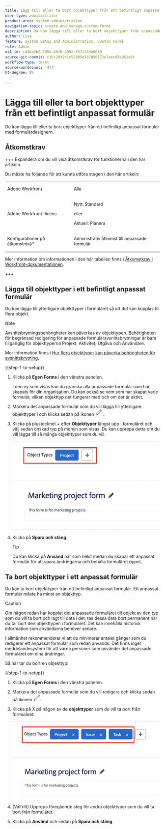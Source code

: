 ```yaml
---
title: Lägg till eller ta bort objekttyper från ett befintligt anpassat formulär
user-type: administrator
product-area: system-administration
navigation-topic: create-and-manage-custom-forms
description: Du kan lägga till eller ta bort objekttyper från anpassade formulär med formulärdesignern.
author: Lisa
feature: System Setup and Administration, Custom Forms
role: Admin
exl-id: c43ea6b2-7d5b-46f0-a092-f57128de60f0
source-git-commit: c1bc2832d1c52885e737056172e7aec93a951e6c
workflow-type: tm+mt
source-wordcount: '477'
ht-degree: 0%

---
```


# Lägga till eller ta bort objekttyper från ett befintligt anpassat formulär

Du kan lägga till eller ta bort objekttyper från ett befintligt anpassat formulär med formulärdesignern.

## Åtkomstkrav

+++ Expandera om du vill visa åtkomstkrav för funktionerna i den här artikeln.

Du måste ha följande för att kunna utföra stegen i den här artikeln:

<table style="table-layout:auto"> 
 <col> 
 <col> 
 <tbody> 
  <tr data-mc-conditions=""> 
   <td role="rowheader"> <p>Adobe Workfront</p> </td> 
   <td>Alla</td> 
  </tr> 
  <tr> 
   <td role="rowheader">Adobe Workfront-licens</td> 
   <td>
   <p>Nytt: Standard</p>
   <p>eller</p>
   <p>Aktuell: Planera</p></td> 
  </tr> 
  <tr data-mc-conditions=""> 
   <td role="rowheader">Konfigurationer på åtkomstnivå*</td> 
   <td><p>Administrativ åtkomst till anpassade formulär</p></td> 
  </tr>  
 </tbody> 
</table>

Mer information om informationen i den här tabellen finns i [Åtkomstkrav i Workfront-dokumentationen](/help/quicksilver/administration-and-setup/add-users/access-levels-and-object-permissions/access-level-requirements-in-documentation.md).

+++

## Lägga till objekttyper i ett befintligt anpassat formulär

Du kan lägga till ytterligare objekttyper i formuläret så att det kan kopplas till flera objekt.

>[!NOTE]
>
>Avsnittsbrytningsbehörigheter kan påverkas av objekttypen. Behörigheten för begränsad redigering för anpassade formuläravsnittsbrytningar är bara tillgänglig för objekttyperna Projekt, Aktivitet, Utgåva och Användare.
>
>Mer information finns i [Hur flera objekttyper kan påverka behörigheten för avsnittsbrytning](/help/quicksilver/administration-and-setup/customize-workfront/create-manage-custom-forms/form-designer/design-a-form/organize-a-form.md#how-multiple-object-types-can-affect-section-break-permissions).


{{step-1-to-setup}}

1. Klicka på **Egen Forms** i den vänstra panelen.

   I den vy som visas kan du granska alla anpassade formulär som har skapats för din organisation. Du kan också se vem som har skapat varje formulär, vilken objekttyp det fungerar med och om det är aktivt.

1. Markera det anpassade formulär som du vill lägga till ytterligare objekttyper i och klicka sedan på ikonen ![Redigera](assets/edit-icon2.png) .

1. Klicka på plustecknet + efter **Objekttyper** längst upp i formuläret och välj sedan önskad typ på menyn som visas. Du kan upprepa detta om du vill lägga till så många objekttyper som du vill.

   ![](assets/add-new-object.png)

1. Klicka på **Spara och stäng**.

   >[!TIP]
   >
   >Du kan klicka på **Använd** när som helst medan du skapar ett anpassat formulär för att spara ändringarna och behålla formuläret öppet.

## Ta bort objekttyper i ett anpassat formulär

Du kan ta bort objekttyper från ett befintligt anpassat formulär. Ett anpassat formulär måste ha minst en objekttyp.

>[!CAUTION]
>
>Om någon redan har kopplat det anpassade formuläret till objekt av den typ som du vill ta bort och lagt till data i det, tas dessa data bort permanent när du tar bort den objekttypen i formuläret. Det kan innehålla historisk information som användarna behöver senare.
>
>I allmänhet rekommenderar vi att du minimerar antalet gånger som du redigerar ett anpassat formulär som redan används. Det finns inget meddelandesystem för att varna personer som använder det anpassade formuläret om dina ändringar.

Så här tar du bort en objekttyp:

{{step-1-to-setup}}

1. Klicka på **Egen Forms** i den vänstra panelen.
1. Markera det anpassade formulär som du vill redigera och klicka sedan på ikonen ![Redigera](assets/edit-icon2.png).
1. Klicka på X på någon av de **objekttyper** som du vill ta bort från formuläret.

   ![](assets/delete-object-types.png)

1. (Valfritt) Upprepa föregående steg för andra objekttyper som du vill ta bort från formuläret.
1. Klicka på **Använd** och sedan på **Spara och stäng**.
